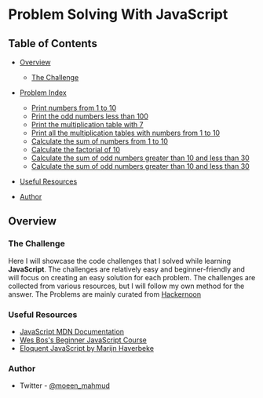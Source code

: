 # Problem Solving With JavaScript

## Table of Contents

- [Overview](#overview)

  - [The Challenge](#the-challenge)

- [Problem Index](#problems)

  - [Print numbers from 1 to 10](./problem-1.js)
  - [Print the odd numbers less than 100](./problem-2.js)
  - [Print the multiplication table with 7](./problem-3.js)
  - [Print all the multiplication tables with numbers from 1 to 10](./proble-4.js)
  - [Calculate the sum of numbers from 1 to 10](./problem-5.js)
  - [Calculate the factorial of 10](./problem-6.js)
  - [Calculate the sum of odd numbers greater than 10 and less than 30](./problem-7.js)
  - [Calculate the sum of odd numbers greater than 10 and less than 30](./problem-8.js)

- [Useful Resources](#useful-resources)
- [Author](#author)

## Overview

### The Challenge

Here I will showcase the code challenges that I solved while learning **JavaScript**. The challenges are relatively easy and beginner-friendly and will focus on creating an easy solution for each problem. The challenges are collected from various resources, but I will follow my own method for the answer. The Problems are mainly curated from [Hackernoon](https://hackernoon.com/javascript-practical-coding-challenges-for-beginners-4bq3ugr?utm_source=pocket_mylist)

### Useful Resources

- [JavaScript MDN Documentation](https://developer.mozilla.org/en-US/docs/Web/JavaScript)
- [Wes Bos's Beginner JavaScript Course](https://beginnerjavascript.com/)
- [Eloquent JavaScript by Marijn Haverbeke](https://eloquentjavascript.net/)

### Author

- Twitter - [@moeen_mahmud](https://twitter.com/home)

